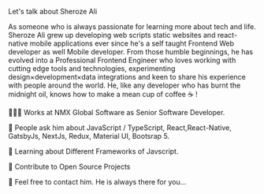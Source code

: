 Let's talk about Sheroze Ali 

As someone who is always passionate for learning more about tech and life. Sheroze Ali grew up developing web scripts static websites and react-native mobile applications ever since he's a self taught Frontend Web developer as well Mobile developer. From those humble beginnings, he has evolved into a Professional Frontend Engineer who loves working with cutting edge tools and technologies, experimenting design×development×data integrations and keen to share his experience with people around the world. He, like any developer who has burnt the midnight oil, knows how to make a mean cup of coffee ☕️ !

👨🏻‍💻   Works at NMX Global Software as Senior Software Developer.

💬   People ask him about JavaScript / TypeScript, React,React-Native, GatsbyJs, NextJs, Redux, Material UI, Bootsrap 5.

📖   Learning about Different Frameworks of Javscript.

🤝   Contribute to Open Source Projects

📩   Feel free to contact him. He is always there for you...
      
